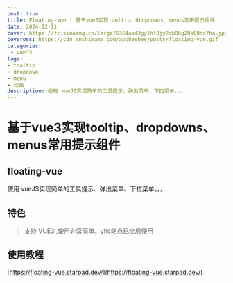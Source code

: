 ```yaml
---
post: true
title: Floating-vue | 基于vue3实现tooltip、dropdowns、menus常用提示组件
date: 2024-12-11
cover: https://fc.sinaimg.cn/large/6364aa43gy1hl0jy2rb8hg20k00dc7ha.jpg
coveross: https://cdn.enshimama.com/appbeebee/posts/floating-vue.gif
categories:
 - vueJS
tags:
- tooltip
- dropdown
- menu
- 动画
description: 使用 vueJS实现简单的工具提示、弹出菜单、下拉菜单。。。
---
```

# 基于vue3实现tooltip、dropdowns、menus常用提示组件
## floating-vue

使用 vueJS实现简单的工具提示、弹出菜单、下拉菜单。。。

## 特色
> 支持 VUE3 ,使用非常简单。yhc站点已全局使用

<ArticleLink via="post" :work="{
    title: 'Floating-vue',
    view: 'https://floating-vue.starpad.dev/',
    github: '',
    beecode: '4568',
    viewtit: '下载',
    wxwords: '',
    }" />

## 使用教程
[https://floating-vue.starpad.dev/](https://floating-vue.starpad.dev/)







